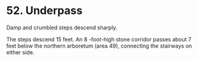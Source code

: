 # 52. Underpass

Damp and crumbled steps descend sharply.

The steps descend 15 feet. An 8 -foot-high stone corridor passes about 7 feet below the northern arboretum (area 49), connecting the stairways on either side.